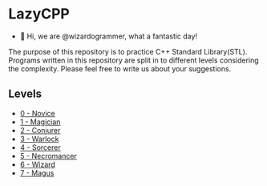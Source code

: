 # LazyCPP
- 👋 Hi, we are @wizardogrammer, what a fantastic day!

The purpose of this repository is to practice C++ Standard Library(STL). Programs written in this repository are split in to different levels considering the complexity. Please feel free to write us about your suggestions.

## Levels
- [0 - Novice](https://github.com/wizardogrammer/LazyCPP/0_Novice_Level)
- [1 - Magician](https://github.com/wizardogrammer/LazyCPP/1_Magician_Level)
- [2 - Conjurer](https://github.com/wizardogrammer/LazyCPP/2_Conjurer_Level)
- [3 - Warlock](https://github.com/wizardogrammer/LazyCPP/3_Warlock_Level)
- [4 - Sorcerer](https://github.com/wizardogrammer/LazyCPP/4_Sorcerer_Level)
- [5 - Necromancer](https://github.com/wizardogrammer/LazyCPP/5_Necromancer_Level)
- [6 - Wizard](https://github.com/wizardogrammer/LazyCPP/6_Wizard_Level)
- [7 - Magus](https://github.com/wizardogrammer/LazyCPP/7_Magus_Level)